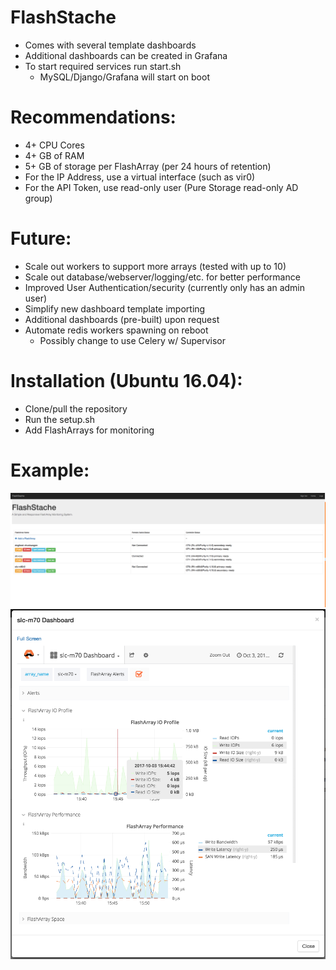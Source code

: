 # FlashStache

* Comes with several template dashboards
* Additional dashboards can be created in Grafana
* To start required services run start.sh
    * MySQL/Django/Grafana will start on boot

# Recommendations:

* 4+ CPU Cores
* 4+ GB of RAM
* 5+ GB of storage per FlashArray (per 24 hours of retention)
* For the IP Address, use a virtual interface (such as vir0)
* For the API Token, use read-only user (Pure Storage read-only AD group)


# Future:

* Scale out workers to support more arrays (tested with up to 10)
* Scale out database/webserver/logging/etc. for better performance
* Improved User Authentication/security (currently only has an admin user)
* Simplify new dashboard template importing
* Additional dashboards (pre-built) upon request
* Automate redis workers spawning on reboot
    * Possibly change to use Celery w/ Supervisor

# Installation (Ubuntu 16.04):

* Clone/pull the repository
* Run the setup.sh
* Add FlashArrays for monitoring

# Example:
![Home Page](home.png)
![Dashboard Example](dashboard.png)